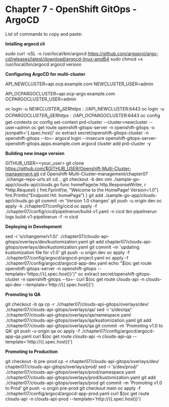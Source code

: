 # Chapter 7 - OpenShift GitOps - ArgoCD

List of commands to copy and paste:

**Intalling argocd cli**

sudo curl -sSL -o /usr/local/bin/argocd https://github.com/argoproj/argo-cd/releases/latest/download/argocd-linux-amd64
sudo chmod +x /usr/local/bin/argocd
argocd version

**Configuring ArgoCD for multi-cluster**

API_NEWCLUSTER=api.ocp.example.com
NEWCLUSTER_USER=admin

API_OCPARGOCLUSTER=api.ocp-argo.example.com
OCPARGOCLUSTER_USER=admin

oc login -u $NEWCLUSTER_USER https://$API_NEWCLUSTER:6443
oc login -u $OCPARGOCLUSTER_USER https://$API_OCPARGOCLUSTER:6443
oc config get-contexts
oc config set-context prd-cluster --cluster=newcluster --user=admin
oc get route openshift-gitops-server -n openshift-gitops -o jsonpath='{.spec.host}'
oc extract secret/openshift-gitops-cluster -n openshift-gitops --to=-
argocd login --insecure openshift-gitops-server-openshift-gitops.apps.example.com
argocd cluster add prd-cluster -y

**Building new image version**

GITHUB_USER=<your_user>
git clone https://github.com/$GITHUB_USER/Openshift-Multi-Cluster-management.git
cd Openshift-Multi-Cluster-management/chapter07
./change-repo-urls.sh
cd ..
git checkout -b dev
vim ./sample-go-app/clouds-api/clouds.go 
    func homePage(w http.ResponseWriter, r *http.Request) { 
    fmt.Fprintf(w, "Welcome to the HomePage! Version=1.0") 
    fmt.Println("Endpoint Hit: homePage") 
    } 
git add ./sample-go-app/clouds-api/clouds.go
git commit -m 'Version 1.0 changes'
git push -u origin dev
oc apply -k ./chapter07/config/cicd
oc apply -f ./chapter07/config/cicd/pipelinerun/build-v1.yaml -n cicd
tkn pipelinerun logs build-v1-pipelinerun -f -n cicd

**Deploying in Development**

sed -i 's/changeme/v1.0/' ./chapter07/clouds-api-gitops/overlays/dev/kustomization.yaml
git add chapter07/clouds-api-gitops/overlays/dev/kustomization.yaml 
git commit -m 'updating kustomization file for v1.0' 
git push -u origin dev 
oc apply -f ./chapter07/config/argocd/argocd-project.yaml
oc apply -f ./chapter07/config/argocd/argocd-app-dev.yaml
echo "$(oc  get route openshift-gitops-server -n openshift-gitops --template='https://{{.spec.host}}')"
oc extract secret/openshift-gitops-cluster -n openshift-gitops --to=-
curl $(oc get route clouds-api -n clouds-api-dev --template='http://{{.spec.host}}')

**Promoting to QA**

git checkout -b qa 
cp -r ./chapter07/clouds-api-gitops/overlays/dev/ ./chapter07/clouds-api-gitops/overlays/qa/ 
sed -i 's/dev/qa/' ./chapter07/clouds-api-gitops/overlays/qa/namespace.yaml ./chapter07/clouds-api-gitops/overlays/qa/kustomization.yaml 
git add ./chapter07/clouds-api-gitops/overlays/qa 
git commit -m 'Promoting v1.0 to QA' 
git push -u origin qa 
oc apply -f ./chapter07/config/argocd/argocd-app-qa.yaml 
curl $(oc get route clouds-api -n clouds-api-qa --template='http://{{.spec.host}}')

**Promoting to Production**

git checkout -b pre-prod 
cp -r chapter07/clouds-api-gitops/overlays/dev/ chapter07/clouds-api-gitops/overlays/prod/ 
sed -i 's/dev/prod/' ./chapter07/clouds-api-gitops/overlays/prod/namespace.yaml ./chapter07/clouds-api-gitops/overlays/prod/kustomization.yaml 
git add ./chapter07/clouds-api-gitops/overlays/prod 
git commit -m 'Promoting v1.0 to Prod' 
git push -u origin pre-prod 
git checkout main 
oc apply -f ./chapter07/config/argocd/argocd-app-prod.yaml 
curl $(oc get route clouds-api -n clouds-api-prod --template='http://{{.spec.host}}')
